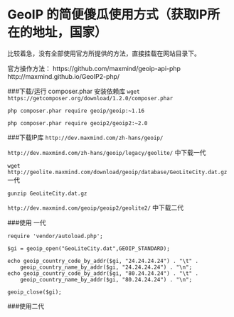 GeoIP 的简便傻瓜使用方式（获取IP所在的地址，国家）
========================================
<p>比较着急，没有全部使用官方所提供的方法，直接挂载在网站目录下。</p>
官方操作方法：
https://github.com/maxmind/geoip-api-php
http://maxmind.github.io/GeoIP2-php/

###下载/运行 composer.phar 安装依赖库
```wget https://getcomposer.org/download/1.2.0/composer.phar```

```php composer.phar require geoip/geoip:~1.16```

```php composer.phar require geoip2/geoip2:~2.0```


###下载IP库   ```http://dev.maxmind.com/zh-hans/geoip/``` 

```http://dev.maxmind.com/zh-hans/geoip/legacy/geolite/``` 中下载一代

```wget http://geolite.maxmind.com/download/geoip/database/GeoLiteCity.dat.gz```    一代

```gunzip GeoLiteCity.dat.gz```

```http://dev.maxmind.com/geoip/geoip2/geolite2/``` 中下载二代


###使用  一代

```
require 'vendor/autoload.php';

$gi = geoip_open("GeoLiteCity.dat",GEOIP_STANDARD);

echo geoip_country_code_by_addr($gi, "24.24.24.24") . "\t" .
    geoip_country_name_by_addr($gi, "24.24.24.24") . "\n";
echo geoip_country_code_by_addr($gi, "80.24.24.24") . "\t" .
    geoip_country_name_by_addr($gi, "80.24.24.24") . "\n";

geoip_close($gi);
```

###使用二代


